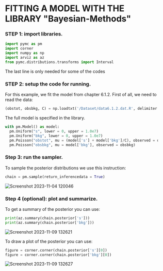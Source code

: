 # FITTING A MODEL WITH THE LIBRARY "Bayesian-Methods"

### STEP 1: import libraries.

```Python
import pymc as pm
import corner
import numpy as np
import arviz as az
from pymc.distributions.transforms import Interval
```
The last line is only needed for some of the codes

### STEP 2: setup the code for running.

For this example, we fit the model from chapter 6.1.2.
First of all, we need to read the data:
```Python
(obstot, obsbkg, C) = np.loadtxt('/Dataset/data6.1.2.dat.R', delimiter = ",", unpack = True)
```
The full model is specified in the library.
```Python
with pm.Model() as model:
  pm.Uniform("s", lower = 0, upper = 1.0e7)
  pm.Uniform("bkg", lower = 0, upper = 1.0e7)
  pm.Poisson("obstot", mu = (model['s'] + model['bkg']/C), observed = obstot)
  pm.Poisson("obsbkg", mu = model['bkg'], observed = obsbkg)
```

### Step 3: run the sampler.

To sample the posterior distributions we use this instruction:
```Python
chain = pm.sample(return_inferencedata = True)
```

![Screenshot 2023-11-04 120046](https://github.com/ilBenza97/Bayesian-Methods/assets/145661415/e88c5b1b-d5a6-4cdb-bc30-1f92dfbb14b0)

### Step 4 (optional): plot and summarize.

To get a summary of the posterior you can use:
```Python
print(az.summary(chain.posterior['s']))
print(az.summary(chain.posterior['bkg']))
```

![Screenshot 2023-11-09 132621](https://github.com/ilBenza97/Bayesian-Methods/assets/145661415/3e973628-0646-4fa2-b087-e602f8e4d983)

To draw a plot of the posterior you can use:
```Python
figure = corner.corner(chain.posterior['s'][0])
figure = corner.corner(chain.posterior['bkg'][0])
```

![Screenshot 2023-11-09 132627](https://github.com/ilBenza97/Bayesian-Methods/assets/145661415/e38c3618-d413-405c-b83d-6d6eaa04038b)

